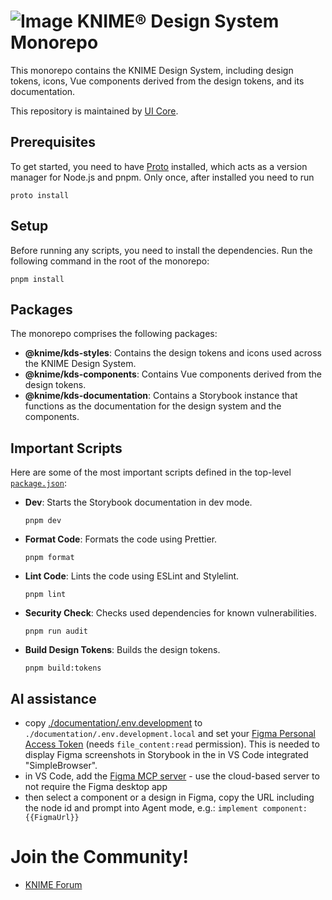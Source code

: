 # ![Image](https://www.knime.com/sites/default/files/knime_logo_github_40x40_4layers.png) KNIME® Design System Monorepo

This monorepo contains the KNIME Design System, including design tokens, icons, Vue components derived from the design tokens, and its documentation.

This repository is maintained by [UI Core](mailto:team-ui-core@knime.com).

## Prerequisites

To get started, you need to have [Proto](https://moonrepo.dev/proto) installed, which acts as a version manager for Node.js and pnpm.
Only once, after installed you need to run

```
proto install
```

## Setup

Before running any scripts, you need to install the dependencies. Run the following command in the root of the monorepo:

```
pnpm install
```

## Packages

The monorepo comprises the following packages:

- **@knime/kds-styles**: Contains the design tokens and icons used across the KNIME Design System.
- **@knime/kds-components**: Contains Vue components derived from the design tokens.
- **@knime/kds-documentation**: Contains a Storybook instance that functions as the documentation for the design system and the components.

## Important Scripts

Here are some of the most important scripts defined in the top-level [`package.json`](package.json):

- **Dev**: Starts the Storybook documentation in dev mode.

  ```
  pnpm dev
  ```

- **Format Code**: Formats the code using Prettier.

  ```
  pnpm format
  ```

- **Lint Code**: Lints the code using ESLint and Stylelint.

  ```
  pnpm lint
  ```

- **Security Check**: Checks used dependencies for known vulnerabilities.

  ```
  pnpm run audit
  ```

- **Build Design Tokens**: Builds the design tokens.

  ```
  pnpm build:tokens
  ```

## AI assistance

- copy [./documentation/.env.development](./documentation/.env.development) to `./documentation/.env.development.local` and set your [Figma Personal Access Token](https://help.figma.com/hc/en-us/articles/8085703771159-Manage-personal-access-tokens) (needs `file_content:read` permission). This is needed to display Figma screenshots in Storybook in the in VS Code integrated "SimpleBrowser".
- in VS Code, add the [Figma MCP server](https://github.com/mcp/figma/mcp-server-guide) - use the cloud-based server to not require the Figma desktop app
- then select a component or a design in Figma, copy the URL including the node id and prompt into Agent mode, e.g.: `implement component: {{FigmaUrl}}`

# Join the Community!

- [KNIME Forum](https://forum.knime.com/)

